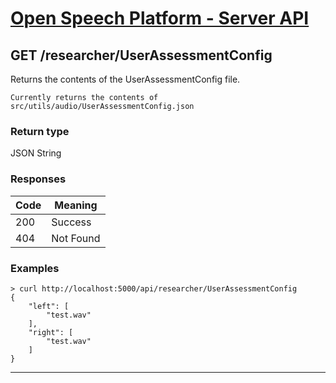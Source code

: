 
# [Open Speech Platform - Server API](../api.md)

## GET /researcher/UserAssessmentConfig

Returns the contents of the UserAssessmentConfig file.

    Currently returns the contents of src/utils/audio/UserAssessmentConfig.json

### Return type

JSON String

### Responses

Code | Meaning
--- | ---
200 | Success
404 | Not Found


### Examples

```
> curl http://localhost:5000/api/researcher/UserAssessmentConfig
{
    "left": [
        "test.wav"
    ],
    "right": [
        "test.wav"
    ]
}
```

---
